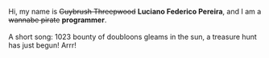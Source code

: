 Hi, my name is ~~Guybrush Threepwood~~ **Luciano Federico Pereira**, and I am a ~~wannabe pirate~~ **programmer**.<br><br>A short song: 1023 bounty of doubloons gleams in the sun, a treasure hunt has just begun! Arrr!
